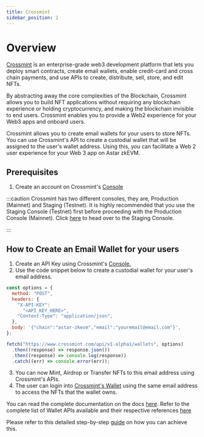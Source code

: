 ```yaml
---
title: Crossmint
sidebar_position: 2
---
```


# Overview 
[Crossmint](https://crossmint.com/?utm_source=backlinks&utm_medium=docs&utm_campaign=astar) is an enterprise-grade web3 development platform that lets you deploy smart contracts, create email wallets, enable credit-card and cross chain payments, and use APIs to create, distribute, sell, store, and edit NFTs. 

By abstracting away the core complexities of the Blockchain, Crossmint allows you to build NFT applications without requiring any blockchain experience or holding cryptocurrency, and making the blockchain invisible to end users. Crossmint enables you to provide a Web2 experience for your Web3 apps and onboard users.

Crossmint allows you to create email wallets for your users to store NFTs. You can use Crossmint's API to create a custodial wallet that will be assigned to the user's wallet address. 
Using this, you can facilitate a Web 2 user experience for your Web 3 app on Astar zkEVM.

## Prerequisites

1. Create an account on Crossmint's [Console](https://crossmint.com/console/overview/?utm_source=backlinks&utm_medium=docs&utm_campaign=astar)

:::caution
Crossmint has two different consoles, they are, Production (Mainnet) and Staging (Testnet). It is highly recommended that you use the Staging Console (Testnet) first before proceeding with the Production Console (Mainnet). 
Click [here](https://staging.crossmint.com/console/overview/?utm_source=backlinks&utm_medium=docs&utm_campaign=astar) to head over to the Staging Console.

:::

## How to Create an Email Wallet for your users

1. Create an API Key using Crossmint's [Console.](https://crossmint.com/console/overview/?utm_source=backlinks&utm_medium=docs&utm_campaign=astar)
2. Use the code snippet below to create a custodial wallet for your user's email address.

```javascript
const options = {
  method: "POST",
  headers: {
    "X-API-KEY":
      "<API_KEY_HERE>",
    "Content-Type": "application/json",
  },
  body: '{"chain":"astar-zkevm","email":"youremail@email.com"}',
};

fetch("https://www.crossmint.com/api/v1-alpha1/wallets", options)
  .then((response) => response.json())
  .then((response) => console.log(response))
  .catch((err) => console.error(err));

```
3. You can now Mint, Airdrop or Transfer NFTs to this email address using Crossmint's APIs.
4. The user can login into [Crossmint's Wallet](https://www.crossmint.com/user/collection/?utm_source=backlinks&utm_medium=docs&utm_campaign=astar) using the same email address to access the NFTs that the wallet owns.

You can read the complete documentation on the docs [here](https://docs.crossmint.com/wallets/custodial-wallets/overview/?utm_source=backlinks&utm_medium=docs&utm_campaign=astar). Refer to the complete list of Wallet APIs available and their respective references [here](https://docs.crossmint.com/api-reference/wallets/create-wallet?utm_source=astar&utm_medium=docs&utm_campaign=backlinks)

Please refer to this detailed step-by-step [guide](https://blog.crossmint.com/how-to-enable-credit-card-payments-for-nfts-on-astar-zkevm/?utm_source=astar&utm_medium=docs&utm_campaign=backlinks) on how you can achieve this.
